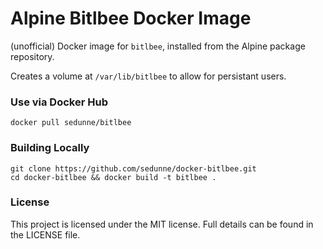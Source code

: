 # Alpine Bitlbee Docker Image

(unofficial) Docker image for `bitlbee`, installed from the Alpine package repository.

Creates a volume at `/var/lib/bitlbee` to allow for persistant users.

### Use via Docker Hub

`docker pull sedunne/bitlbee`

### Building Locally

```
git clone https://github.com/sedunne/docker-bitlbee.git
cd docker-bitlbee && docker build -t bitlbee .
```

### License

This project is licensed under the MIT license. Full details can be found in the LICENSE file.

